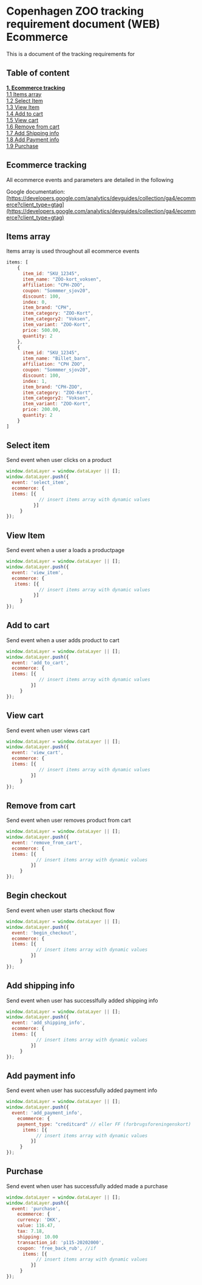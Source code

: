 # Copenhagen ZOO tracking requirement document (WEB) Ecommerce 
This is a document of the tracking requirements for


## Table of content
[**1. Ecommerce tracking**](#ecommerce-tracking) <br/>
[1.1 Items array](#items-array) <br/>
[1.2 Select Item](#select-item) <br/>
[1.3 View Item](#view-item) <br/>
[1.4 Add to cart](#add-to-cart) <br/>
[1.5 View cart](#view-cart) <br/>
[1.6 Remove from cart](#remove-from-cart) <br/>
[1.7 Add Shipping info](#add-shipping-info) <br/>
[1.8 Add Payment info](#add-payment-info) <br/>
[1.9 Purchase](#purchase) <br/>



## Ecommerce tracking
All ecommerce events and parameters are detailed in the following

Google documentation: [https://developers.google.com/analytics/devguides/collection/ga4/ecommerce?client_type=gtag](https://developers.google.com/analytics/devguides/collection/ga4/ecommerce?client_type=gtag)

## Items array
Items array is used throughout all ecommerce events   
````javascript
items: [
    {
      item_id: "SKU_12345",
      item_name: "ZOO-kort_voksen",
      affiliation: "CPH-ZOO",
      coupon: "Sommmer_sjov20",
      discount: 100,
      index: 0,
      item_brand: "CPH",
      item_category: "ZOO-Kort",
      item_category2: "Voksen",
      item_variant: "ZOO-Kort",
      price: 500.00,
      quantity: 2
    },
    {
      item_id: "SKU_12345",
      item_name: "Billet_barn",
      affiliation: "CPH ZOO",
      coupon: "Sommmer_sjov20",
      discount: 100,
      index: 1,
      item_brand: "CPH-ZOO",
      item_category: "ZOO-Kort",
      item_category2: "Voksen",
      item_variant: "ZOO-Kort",
      price: 200.00,
      quantity: 2
    }
]
````

## Select item
Send event when user clicks on a product
````javascript
window.dataLayer = window.dataLayer || [];
window.dataLayer.push({
  event: 'select_item',
  ecommerce: {
  items: [{ 
            // insert items array with dynamic values   
          }]    
     }
});
````

## View Item
Send event when a user a loads a productpage 
````javascript
window.dataLayer = window.dataLayer || [];
window.dataLayer.push({
  event: 'view_item',
  ecommerce: {
   items: [{ 
            // insert items array with dynamic values   
          }]    
     }
});
````

## Add to cart
Send event when a user adds product to cart
````javascript
window.dataLayer = window.dataLayer || [];
window.dataLayer.push({
  event: 'add_to_cart',
  ecommerce: {
  items: [{ 
            // insert items array with dynamic values   
         }]    
     }
});  
````

## View cart
Send event when user views cart
````javascript
window.dataLayer = window.dataLayer || [];
window.dataLayer.push({
  event: 'view_cart',
  ecommerce: {
  items: [{ 
            // insert items array with dynamic values   
         }]    
     }
});
````

## Remove from cart
Send event when user removes product from cart  
````javascript
window.dataLayer = window.dataLayer || [];
window.dataLayer.push({
  event: 'remove_from_cart',
  ecommerce: {
  items: [{ 
           // insert items array with dynamic values   
         }]    
     }
});
````

## Begin checkout
Send event when user starts checkout flow
````javascript
window.dataLayer = window.dataLayer || [];
window.dataLayer.push({
  event: 'begin_checkout',
  ecommerce: {
  items: [{ 
           // insert items array with dynamic values   
         }]    
     }
});
````

## Add shipping info
Send event when user has successlfully added shipping info 
````javascript
window.dataLayer = window.dataLayer || [];
window.dataLayer.push({
  event: 'add_shipping_info',
  ecommerce: {
  items: [{ 
           // insert items array with dynamic values   
         }]    
     }
});
````

## Add payment info 
Send event when user has successfully added payment info
````javascript
window.dataLayer = window.dataLayer || [];
window.dataLayer.push({
  event: 'add_payment_info',
    ecommerce: {
    payment_type: "creditcard" // eller FF (forbrugsforeningenskort) 
      items: [{ 
           // insert items array with dynamic values   
         }]    
     }
});
````

## Purchase 
Send event when user has successfully added made a purchase
````javascript
window.dataLayer = window.dataLayer || [];
window.dataLayer.push({
  event: 'purchase',
    ecommerce: {
    currency: 'DKK',
    value: 116.47,
    tax: 7.18,
    shipping: 10.00
    transaction_id: 'p115-20202000',
    coupon: 'free_back_rub', //if
      items: [{ 
           // insert items array with dynamic values   
         }]    
     }
});
````

 
